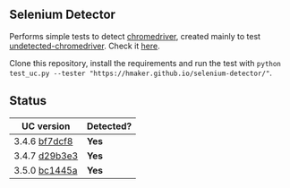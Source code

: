 ## Selenium Detector
Performs simple tests to detect [chromedriver][1], created mainly to test [undetected-chromedriver][2]. Check it [here][3].

Clone this repository, install the requirements and run the test with `python test_uc.py --tester "https://hmaker.github.io/selenium-detector/"`.

## Status
| UC version | Detected? |
| --- | --- |
| 3.4.6 [bf7dcf8](https://github.com/ultrafunkamsterdam/undetected-chromedriver/commit/bf7dcf8b5713020de7454844fb80036b8c456503) | **Yes** |
| 3.4.7 [d29b3e3](https://github.com/ultrafunkamsterdam/undetected-chromedriver/commit/d29b3e300fe75aa878e0313bce37a1816d6bd4c0) | **Yes** |
| 3.5.0 [bc1445a](https://github.com/ultrafunkamsterdam/undetected-chromedriver/commit/bc1445aac720eda300ffba70e26bbf95eef4b6d1) | **Yes** |


[1]: https://chromedriver.chromium.org/home
[2]: https://github.com/ultrafunkamsterdam/undetected-chromedriver
[3]: https://hmaker.github.io/selenium-detector/
